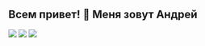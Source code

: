 ## Всем привет! 👋 Меня зовут Андрей


![](http://github-profile-summary-cards.vercel.app/api/cards/stats?username=andreislavrov&theme=github_dark)
![](http://github-profile-summary-cards.vercel.app/api/cards/repos-per-language?username=andreislavrov&theme=github_dark)
![](http://github-profile-summary-cards.vercel.app/api/cards/profile-details?username=andreislavrov&theme=github_dark)
